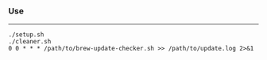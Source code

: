 ### Use

---

```
./setup.sh
./cleaner.sh
0 0 * * * /path/to/brew-update-checker.sh >> /path/to/update.log 2>&1
```
